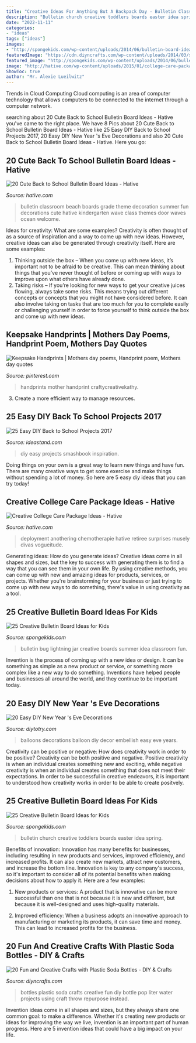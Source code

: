 ```yaml
---
title: "Creative Ideas For Anything But A Backpack Day - Bulletin Classroom Beach Boards Grade Theme Decoration Summer Fun Decorations Cute Hative Kindergarten Wave Class Themes Door Waves Ocean Welcome"
description: "Bulletin church creative toddlers boards easter idea spring"
date: "2022-11-11"
categories:
- "ideas"
tags: ["ideas"]
images:
- "http://spongekids.com/wp-content/uploads/2014/06/bulletin-board-ideas/13-church-bulletin-board.jpg"
featuredImage: "https://cdn.diyncrafts.com/wp-content/uploads/2014/03/sodabottlesfb.jpg"
featured_image: "http://spongekids.com/wp-content/uploads/2014/06/bulletin-board-ideas/13-church-bulletin-board.jpg"
image: "http://hative.com/wp-content/uploads/2015/01/college-care-package-ideas/6-creative-college-care-package-ideas.jpg"
ShowToc: true
author: "Mr. Alexie Lueilwitz"
---
```



Trends in Cloud Computing
Cloud computing is an area of computer technology that allows computers to be connected to the internet through a computer network.

	

		
searching about 20 Cute Back to School Bulletin Board Ideas - Hative you've came to the right place. We have 8 Pics about 20 Cute Back to School Bulletin Board Ideas - Hative like 25 Easy DIY Back to School Projects 2017, 20 Easy DIY New Year &#039;s Eve Decorations and also 20 Cute Back to School Bulletin Board Ideas - Hative. Here you go:
		
    
## 20 Cute Back To School Bulletin Board Ideas - Hative

<img loading=lazy src="https://hative.com/wp-content/uploads/2014/06/back-to-school-ideas/4-waves-of-fun-bulletin-board.jpg" onerror="this.onerror=null;this.src='https://tse3.mm.bing.net/th?id=OIP.Fei76wcBU24k7JKPf6PURwHaE2&amp;pid=15.1';" alt="20 Cute Back to School Bulletin Board Ideas - Hative">

_Source: hative.com_

>bulletin classroom beach boards grade theme decoration summer fun decorations cute hative kindergarten wave class themes door waves ocean welcome. 

	

Ideas for creativity: What are some examples?
Creativity is often thought of as a source of inspiration and a way to come up with new ideas. However, creative ideas can also be generated through creativity itself. Here are some examples: 
1. Thinking outside the box – When you come up with new ideas, it’s important not to be afraid to be creative. This can mean thinking about things that you’ve never thought of before or coming up with ways to improve upon what others have already done. 
2. Taking risks – If you’re looking for new ways to get your creative juices flowing, always take some risks. This means trying out different concepts or concepts that you might not have considered before. It can also involve taking on tasks that are too much for you to complete easily or challenging yourself in order to force yourself to think outside the box and come up with new ideas.

    
## Keepsake Handprints | Mothers Day Poems, Handprint Poem, Mothers Day Quotes

<img loading=lazy src="https://i.pinimg.com/736x/2c/d4/f3/2cd4f35d4e96e6aec1fd56fb50de7a66--poems.jpg" onerror="this.onerror=null;this.src='https://tse2.mm.bing.net/th?id=OIP.vPl8mZ0I3tNCTsvNWFPXXAHaI9&amp;pid=15.1';" alt="Keepsake Handprints | Mothers day poems, Handprint poem, Mothers day quotes">

_Source: pinterest.com_

>handprints mother handprint craftycreativekathy. 

	

3. Create a more efficient way to manage resources.

    
## 25 Easy DIY Back To School Projects 2017

<img loading=lazy src="https://ideastand.com/wp-content/uploads/2017/07/back-to-school/14-back-to-school-diy-ideas-tutorials.jpg" onerror="this.onerror=null;this.src='https://tse1.mm.bing.net/th?id=OIP.KN1aQProU933HGad85B-lwHaSh&amp;pid=15.1';" alt="25 Easy DIY Back to School Projects 2017">

_Source: ideastand.com_

>diy easy projects smashbook inspiration. 

	

Doing things on your own is a great way to learn new things and have fun. There are many creative ways to get some exercise and make things without spending a lot of money. So here are 5 easy diy ideas that you can try today!

    
## Creative College Care Package Ideas - Hative

<img loading=lazy src="http://hative.com/wp-content/uploads/2015/01/college-care-package-ideas/6-creative-college-care-package-ideas.jpg" onerror="this.onerror=null;this.src='https://tse4.mm.bing.net/th?id=OIP.h1k7ObZoeLpt0Ysoymv19QHaJ7&amp;pid=15.1';" alt="Creative College Care Package Ideas - Hative">

_Source: hative.com_

>deployment anothering chemotherapie hative retiree surprises musely divas vogueitude. 

	

Generating ideas: How do you generate ideas?
Creative ideas come in all shapes and sizes, but the key to success with generating them is to find a way that you can see them in your own life. By using creative methods, you can come up with new and amazing ideas for products, services, or projects. Whether you're brainstorming for your business or just trying to come up with new ways to do something, there's value in using creativity as a tool.

    
## 25 Creative Bulletin Board Ideas For Kids

<img loading=lazy src="http://spongekids.com/wp-content/uploads/2014/06/bulletin-board-ideas/3-lightning-bug-jar-bulletin-board.jpg" onerror="this.onerror=null;this.src='https://tse2.mm.bing.net/th?id=OIP.mvzukYWXKAWcHME_s8BcAwHaJ6&amp;pid=15.1';" alt="25 Creative Bulletin Board Ideas for Kids">

_Source: spongekids.com_

>bulletin bug lightning jar creative boards summer idea classroom fun. 

	

Invention is the process of coming up with a new idea or design. It can be something as simple as a new product or service, or something more complex like a new way to do something. Inventions have helped people and businesses all around the world, and they continue to be important today.

    
## 20 Easy DIY New Year &#039;s Eve Decorations

<img loading=lazy src="http://diytotry.com/wp-content/uploads/2015/12/Embellish-Your-Balloons.jpg" onerror="this.onerror=null;this.src='https://tse2.mm.bing.net/th?id=OIP.qxCNzBd75m9uCc66zwmWkwHaLH&amp;pid=15.1';" alt="20 Easy DIY New Year &#039;s Eve Decorations">

_Source: diytotry.com_

>balloons decorations balloon diy decor embellish easy eve years. 

	

Creativity can be positive or negative: How does creativity work in order to be positive?
Creativity can be both positive and negative. Positive creativity is when an individual creates something new and exciting, while negative creativity is when an individual creates something that does not meet their expectations. In order to be successful in creative endeavors, it is important to understood how creativity works in order to be able to create positvely.

    
## 25 Creative Bulletin Board Ideas For Kids

<img loading=lazy src="http://spongekids.com/wp-content/uploads/2014/06/bulletin-board-ideas/13-church-bulletin-board.jpg" onerror="this.onerror=null;this.src='https://tse4.mm.bing.net/th?id=OIP.RhIG4nH7y9v05srROoSdkAHaFj&amp;pid=15.1';" alt="25 Creative Bulletin Board Ideas for Kids">

_Source: spongekids.com_

>bulletin church creative toddlers boards easter idea spring. 

	

Benefits of innovation:
Innovation has many benefits for businesses, including resulting in new products and services, improved efficiency, and increased profits. It can also create new markets, attract new customers, and increase the bottom line. Innovation is key to any company's success, so it's important to consider all of its potential benefits when making decisions about how to apply it. Here are a few examples:
1. New products or services: A product that is innovative can be more successful than one that is not because it is new and different, but because it is well-designed and uses high-quality materials.

2. Improved efficiency: When a business adopts an innovative approach to manufacturing or marketing its products, it can save time and money. This can lead to increased profits for the business.


    
## 20 Fun And Creative Crafts With Plastic Soda Bottles - DIY &amp; Crafts

<img loading=lazy src="https://cdn.diyncrafts.com/wp-content/uploads/2014/03/sodabottlesfb.jpg" onerror="this.onerror=null;this.src='https://tse1.mm.bing.net/th?id=OIP.hLRW_JWBtxzXhSXhOGiOhQHaFj&amp;pid=15.1';" alt="20 Fun and Creative Crafts with Plastic Soda Bottles - DIY &amp; Crafts">

_Source: diyncrafts.com_

>bottles plastic soda crafts creative fun diy bottle pop liter water projects using craft throw repurpose instead. 

	

Invention ideas come in all shapes and sizes, but they always share one common goal: to make a difference. Whether it's creating new products or ideas for improving the way we live, invention is an important part of human progress. Here are 5 invention ideas that could have a big impact on your life.

